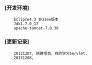 ### [开发环境]
		Eclipse4.3 非J2ee版本
		Jdk1.7.0_17
		apache-tomcat-7.0.30
### [更新记录]
		20131207, 搭建项目，目的学习Servlet.
		20131208, 